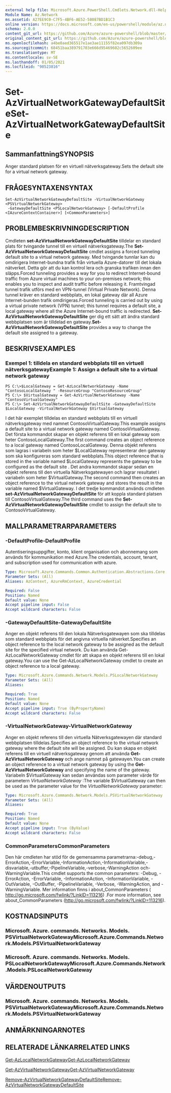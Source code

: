 ```yaml
---
external help file: Microsoft.Azure.PowerShell.Cmdlets.Network.dll-Help.xml
Module Name: Az.Network
ms.assetid: A27EE9C0-C7F5-4BF6-AE52-58087BD1B1C3
online version: https://docs.microsoft.com/en-us/powershell/module/az.network/set-azvirtualnetworkgatewaydefaultsite
schema: 2.0.0
content_git_url: https://github.com/Azure/azure-powershell/blob/master/src/Network/Network/help/Set-AzVirtualNetworkGatewayDefaultSite.md
original_content_git_url: https://github.com/Azure/azure-powershell/blob/master/src/Network/Network/help/Set-AzVirtualNetworkGatewayDefaultSite.md
ms.openlocfilehash: a4be0aed365517e1ae3ae11155f82ea097db309a
ms.sourcegitcommit: 68451baa389791703e666d95469602c5652609ee
ms.translationtype: MT
ms.contentlocale: sv-SE
ms.lasthandoff: 01/05/2021
ms.locfileid: "98523816"
---
```

# <span data-ttu-id="9f7e7-101">Set-AzVirtualNetworkGatewayDefaultSite</span><span class="sxs-lookup"><span data-stu-id="9f7e7-101">Set-AzVirtualNetworkGatewayDefaultSite</span></span>

## <span data-ttu-id="9f7e7-102">Sammanfattning</span><span class="sxs-lookup"><span data-stu-id="9f7e7-102">SYNOPSIS</span></span>
<span data-ttu-id="9f7e7-103">Anger standard platsen för en virtuell nätverksgateway.</span><span class="sxs-lookup"><span data-stu-id="9f7e7-103">Sets the default site for a virtual network gateway.</span></span>

## <span data-ttu-id="9f7e7-104">FRÅGESYNTAXEN</span><span class="sxs-lookup"><span data-stu-id="9f7e7-104">SYNTAX</span></span>

```
Set-AzVirtualNetworkGatewayDefaultSite -VirtualNetworkGateway <PSVirtualNetworkGateway>
 -GatewayDefaultSite <PSLocalNetworkGateway> [-DefaultProfile <IAzureContextContainer>] [<CommonParameters>]
```

## <span data-ttu-id="9f7e7-105">PROBLEMBESKRIVNING</span><span class="sxs-lookup"><span data-stu-id="9f7e7-105">DESCRIPTION</span></span>
<span data-ttu-id="9f7e7-106">Cmdleten **set-AzVirtualNetworkGatewayDefaultSite** tilldelar en standard plats för tvingande tunnel till en virtuell nätverksgateway.</span><span class="sxs-lookup"><span data-stu-id="9f7e7-106">The **Set-AzVirtualNetworkGatewayDefaultSite** cmdlet assigns a forced tunneling default site to a virtual network gateway.</span></span>
<span data-ttu-id="9f7e7-107">Med tvingande tunnlar kan du omdirigera Internet-bundna trafik från virtuella Azure-datorer till det lokala nätverket. Detta gör att du kan kontrol lera och granska trafiken innan den släpps.</span><span class="sxs-lookup"><span data-stu-id="9f7e7-107">Forced tunneling provides a way for you to redirect Internet-bound traffic from Azure virtual machines to your on-premises network; this enables you to inspect and audit traffic before releasing it.</span></span>
<span data-ttu-id="9f7e7-108">Framtvingad tunnel trafik utförs med en VPN-tunnel (Virtual Private Network). Denna tunnel kräver en standard webbplats, en lokal gateway där all Azure Internet-bunden trafik omdirigeras.</span><span class="sxs-lookup"><span data-stu-id="9f7e7-108">Forced tunneling is carried out by using a virtual private network (VPN) tunnel; this tunnel requires a default site, a local gateway where all the Azure Internet-bound traffic is redirected.</span></span>
<span data-ttu-id="9f7e7-109">**Set-AzVirtualNetworkGatewayDefaultSite** ger dig ett sätt att ändra standard webbplatsen som är tilldelad en gateway.</span><span class="sxs-lookup"><span data-stu-id="9f7e7-109">**Set-AzVirtualNetworkGatewayDefaultSite** provides a way to change the default site assigned to a gateway.</span></span>

## <span data-ttu-id="9f7e7-110">BESKRIVS</span><span class="sxs-lookup"><span data-stu-id="9f7e7-110">EXAMPLES</span></span>

### <span data-ttu-id="9f7e7-111">Exempel 1: tilldela en standard webbplats till en virtuell nätverksgateway</span><span class="sxs-lookup"><span data-stu-id="9f7e7-111">Example 1: Assign a default site to a virtual network gateway</span></span>
```
PS C:\>$LocalGateway = Get-AzLocalNetworkGateway -Name "ContosoLocalGateway " -ResourceGroup "ContosoResourceGroup"
PS C:\> $VirtualGateway = Get-AzVirtualNetworkGateway -Name "ContosoVirtualGateway"
PS C:\> Set-AzVirtualNetworkGatewayDefaultSite -GatewayDefaultSite $LocalGateway -VirtualNetworkGateway $VirtualGateway
```

<span data-ttu-id="9f7e7-112">I det här exemplet tilldelas en standard webbplats till en virtuell nätverksgateway med namnet ContosoVirtualGateway.</span><span class="sxs-lookup"><span data-stu-id="9f7e7-112">This example assigns a default site to a virtual network gateway named ContosoVirtualGateway.</span></span>
<span data-ttu-id="9f7e7-113">Det första kommandot skapar en objekt referens till en lokal gateway som heter ContosoLocalGateway.</span><span class="sxs-lookup"><span data-stu-id="9f7e7-113">The first command creates an object reference to a local gateway named ContosoLocalGateway.</span></span>
<span data-ttu-id="9f7e7-114">Denna objekt referens som lagras i variabeln som heter $LocalGateway representerar den gateway som ska konfigureras som standard webbplats.</span><span class="sxs-lookup"><span data-stu-id="9f7e7-114">This object reference that is stored in the variable named $LocalGateway represents the gateway to be configured as the default site .</span></span>
<span data-ttu-id="9f7e7-115">Det andra kommandot skapar sedan en objekt referens till den virtuella Nätverksgatewayen och lagrar resultatet i variabeln som heter $VirtualGateway.</span><span class="sxs-lookup"><span data-stu-id="9f7e7-115">The second command then creates an object reference to the virtual network gateway and stores the result in the variable named $VirtualGateway.</span></span>
<span data-ttu-id="9f7e7-116">I det tredje kommandot används cmdleten **set-AzVirtualNetworkGatewayDefaultSite** för att koppla standard platsen till ContosoVirtualGateway.</span><span class="sxs-lookup"><span data-stu-id="9f7e7-116">The third command uses the **Set-AzVirtualNetworkGatewayDefaultSite** cmdlet to assign the default site to ContosoVirtualGateway.</span></span>

## <span data-ttu-id="9f7e7-117">MALLPARAMETRAR</span><span class="sxs-lookup"><span data-stu-id="9f7e7-117">PARAMETERS</span></span>

### <span data-ttu-id="9f7e7-118">-DefaultProfile</span><span class="sxs-lookup"><span data-stu-id="9f7e7-118">-DefaultProfile</span></span>
<span data-ttu-id="9f7e7-119">Autentiseringsuppgifter, konto, klient organisation och abonnemang som används för kommunikation med Azure.</span><span class="sxs-lookup"><span data-stu-id="9f7e7-119">The credentials, account, tenant, and subscription used for communication with azure.</span></span>

```yaml
Type: Microsoft.Azure.Commands.Common.Authentication.Abstractions.Core.IAzureContextContainer
Parameter Sets: (All)
Aliases: AzContext, AzureRmContext, AzureCredential

Required: False
Position: Named
Default value: None
Accept pipeline input: False
Accept wildcard characters: False
```

### <span data-ttu-id="9f7e7-120">-GatewayDefaultSite</span><span class="sxs-lookup"><span data-stu-id="9f7e7-120">-GatewayDefaultSite</span></span>
<span data-ttu-id="9f7e7-121">Anger en objekt referens till den lokala Nätverksgatewayen som ska tilldelas som standard webbplats för det angivna virtuella nätverket.</span><span class="sxs-lookup"><span data-stu-id="9f7e7-121">Specifies an object reference to the local network gateway to be assigned as the default site for the specified virtual network.</span></span>
<span data-ttu-id="9f7e7-122">Du kan använda Get-AzLocalNetworkGateway cmdlet för att skapa en objekt referens till en lokal gateway.</span><span class="sxs-lookup"><span data-stu-id="9f7e7-122">You can use the Get-AzLocalNetworkGateway cmdlet to create an object reference to a local gateway.</span></span>

```yaml
Type: Microsoft.Azure.Commands.Network.Models.PSLocalNetworkGateway
Parameter Sets: (All)
Aliases:

Required: True
Position: Named
Default value: None
Accept pipeline input: True (ByPropertyName)
Accept wildcard characters: False
```

### <span data-ttu-id="9f7e7-123">-VirtualNetworkGateway</span><span class="sxs-lookup"><span data-stu-id="9f7e7-123">-VirtualNetworkGateway</span></span>
<span data-ttu-id="9f7e7-124">Anger en objekt referens till den virtuella Nätverksgatewayen där standard webbplatsen tilldelas.</span><span class="sxs-lookup"><span data-stu-id="9f7e7-124">Specifies an object reference to the virtual network gateway where the default site will be assigned.</span></span>
<span data-ttu-id="9f7e7-125">Du kan skapa en objekt referens till en virtuell nätverksgateway genom att använda **Get-AzVirtualNetworkGateway** och ange namnet på gatewayen.</span><span class="sxs-lookup"><span data-stu-id="9f7e7-125">You can create an object reference to a virtual network gateway by using the **Get-AzVirtualNetworkGateway** and specifying the name of the gateway.</span></span>
<span data-ttu-id="9f7e7-126">Variabeln $VirtualGateway kan sedan användas som parameter värde för parametern *VirtualNetworkGateway* :</span><span class="sxs-lookup"><span data-stu-id="9f7e7-126">The variable $VirtualGateway can then be used as the parameter value for the *VirtualNetworkGateway* parameter:</span></span>

```yaml
Type: Microsoft.Azure.Commands.Network.Models.PSVirtualNetworkGateway
Parameter Sets: (All)
Aliases:

Required: True
Position: Named
Default value: None
Accept pipeline input: True (ByValue)
Accept wildcard characters: False
```

### <span data-ttu-id="9f7e7-127">CommonParameters</span><span class="sxs-lookup"><span data-stu-id="9f7e7-127">CommonParameters</span></span>
<span data-ttu-id="9f7e7-128">Den här cmdleten har stöd för de gemensamma parametrarna:-debug,-ErrorAction,-ErrorVariable,-InformationAction,-InformationVariable,-disvariable,-utbuffer,-PipelineVariable,-verbose,-WarningAction och-WarningVariable.</span><span class="sxs-lookup"><span data-stu-id="9f7e7-128">This cmdlet supports the common parameters: -Debug, -ErrorAction, -ErrorVariable, -InformationAction, -InformationVariable, -OutVariable, -OutBuffer, -PipelineVariable, -Verbose, -WarningAction, and -WarningVariable.</span></span> <span data-ttu-id="9f7e7-129">Mer information finns i about_CommonParameters ( http://go.microsoft.com/fwlink/?LinkID=113216) .</span><span class="sxs-lookup"><span data-stu-id="9f7e7-129">For more information, see about_CommonParameters (http://go.microsoft.com/fwlink/?LinkID=113216).</span></span>

## <span data-ttu-id="9f7e7-130">KOSTNADS</span><span class="sxs-lookup"><span data-stu-id="9f7e7-130">INPUTS</span></span>

### <span data-ttu-id="9f7e7-131">Microsoft. Azure. commands. Networks. Models. PSVirtualNetworkGateway</span><span class="sxs-lookup"><span data-stu-id="9f7e7-131">Microsoft.Azure.Commands.Network.Models.PSVirtualNetworkGateway</span></span>

### <span data-ttu-id="9f7e7-132">Microsoft. Azure. commands. Networks. Models. PSLocalNetworkGateway</span><span class="sxs-lookup"><span data-stu-id="9f7e7-132">Microsoft.Azure.Commands.Network.Models.PSLocalNetworkGateway</span></span>

## <span data-ttu-id="9f7e7-133">VÄRDEN</span><span class="sxs-lookup"><span data-stu-id="9f7e7-133">OUTPUTS</span></span>

### <span data-ttu-id="9f7e7-134">Microsoft. Azure. commands. Networks. Models. PSVirtualNetworkGateway</span><span class="sxs-lookup"><span data-stu-id="9f7e7-134">Microsoft.Azure.Commands.Network.Models.PSVirtualNetworkGateway</span></span>

## <span data-ttu-id="9f7e7-135">ANMÄRKNINGAR</span><span class="sxs-lookup"><span data-stu-id="9f7e7-135">NOTES</span></span>

## <span data-ttu-id="9f7e7-136">RELATERADE LÄNKAR</span><span class="sxs-lookup"><span data-stu-id="9f7e7-136">RELATED LINKS</span></span>

[<span data-ttu-id="9f7e7-137">Get-AzLocalNetworkGateway</span><span class="sxs-lookup"><span data-stu-id="9f7e7-137">Get-AzLocalNetworkGateway</span></span>](./Get-AzLocalNetworkGateway.md)

[<span data-ttu-id="9f7e7-138">Get-AzVirtualNetworkGateway</span><span class="sxs-lookup"><span data-stu-id="9f7e7-138">Get-AzVirtualNetworkGateway</span></span>](./Get-AzVirtualNetworkGateway.md)

[<span data-ttu-id="9f7e7-139">Remove-AzVirtualNetworkGatewayDefaultSite</span><span class="sxs-lookup"><span data-stu-id="9f7e7-139">Remove-AzVirtualNetworkGatewayDefaultSite</span></span>](./Remove-AzVirtualNetworkGatewayDefaultSite.md)


